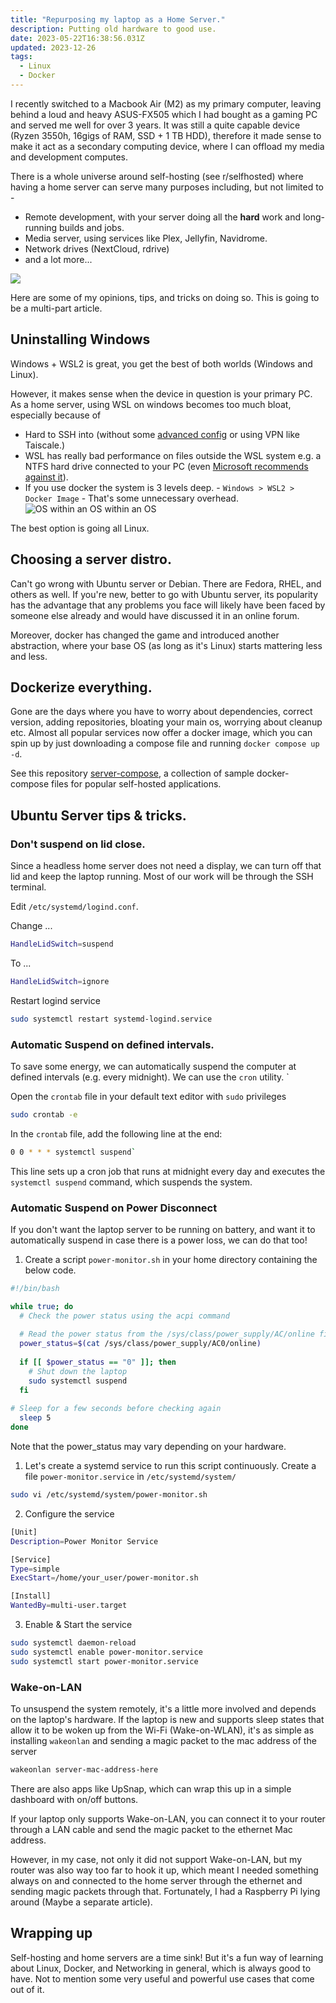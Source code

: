```yaml
---
title: "Repurposing my laptop as a Home Server."
description: Putting old hardware to good use.
date: 2023-05-22T16:38:56.031Z
updated: 2023-12-26
tags:
  - Linux
  - Docker
---
```

I recently switched to a Macbook Air (M2) as my primary computer, leaving behind a loud and heavy ASUS-FX505 which I had bought as a gaming PC and served me well for over 3 years. It was still a quite capable device (Ryzen 3550h, 16gigs of RAM, SSD + 1 TB HDD), therefore it made sense to make it act as a secondary computing device, where I can offload my media and development computes.

There is a whole universe around self-hosting (see r/selfhosted) where having a home server can serve many purposes including, but not limited to -

* Remote development, with your server doing all the **hard** work and long-running builds and jobs.
* Media server, using services like Plex, Jellyfin, Navidrome.
* Network drives (NextCloud, rdrive)
* and a lot more...

![](/img/rabbit-hole.png)

Here are some of my opinions, tips, and tricks on doing so. This is going to be a multi-part article.

## Uninstalling Windows

Windows + WSL2 is great, you get the best of both worlds (Windows and Linux). 

However, it makes sense when the device in question is your primary PC. As a home server, using WSL on windows becomes too much bloat, especially because of

- Hard to SSH into (without some [advanced config](https://www.carteakey.dev/remoting-into-wsl2-externally-the-easy-way/) or using VPN like Taiscale.)
- WSL has really bad performance on files outside the WSL system e.g. a NTFS hard drive connected to your PC (even [Microsoft recommends against it](https://learn.microsoft.com/en-us/windows/wsl/filesystems)).
- If you use docker the system is 3 levels deep. - `Windows > WSL2 > Docker Image` - That's some unnecessary overhead.
![](/img/inception-deeper.gif "OS within an OS within an OS")

The best option is going all Linux.

## Choosing a server distro.

Can't go wrong with Ubuntu server or Debian. There are Fedora, RHEL, and others as well. If you're new, better to go with Ubuntu server, its popularity has the advantage that any problems you face will likely have been faced by someone else already and would have discussed it in an online forum. 

Moreover, docker has changed the game and introduced another abstraction, where your base OS (as long as it's Linux) starts mattering less and less.

## Dockerize everything.

Gone are the days where you have to worry about dependencies, correct version, adding repositories, bloating your main os, worrying about cleanup etc. Almost all popular services now offer a docker image, which you can spin up by just downloading a compose file and running `docker compose up -d`. 

See this repository [server-compose](https://github.com/carteakey/server-compose), a collection of sample docker-compose files for popular self-hosted applications. 

## Ubuntu Server tips & tricks.

### Don't suspend on lid close.

Since a headless home server does not need a display, we can turn off that lid and keep the laptop running. Most of our work will be through the SSH terminal.

Edit `/etc/systemd/logind.conf`.

Change ...

```bash
HandleLidSwitch=suspend
```

To ...

```bash
HandleLidSwitch=ignore
```

Restart logind service
```bash
sudo systemctl restart systemd-logind.service 
```

### Automatic Suspend on defined intervals.

To save some energy, we can automatically suspend the computer at defined intervals (e.g. every midnight). We can use the `cron` utility. `

Open the `crontab` file in your default text editor with `sudo` privileges

```bash
sudo crontab -e
```

In the `crontab` file, add the following line at the end: 

```bash
0 0 * * * systemctl suspend`
```

This line sets up a cron job that runs at midnight every day and executes the `systemctl suspend` command, which suspends the system.

### Automatic Suspend on Power Disconnect

If you don't want the laptop server to be running on battery, and want it to automatically suspend in case there is a power loss, we can do that too!

1. Create a script `power-monitor.sh` in your home directory containing the below code.

```bash
#!/bin/bash

while true; do
  # Check the power status using the acpi command
  
  # Read the power status from the /sys/class/power_supply/AC/online file
  power_status=$(cat /sys/class/power_supply/AC0/online)
  
  if [[ $power_status == "0" ]]; then
    # Shut down the laptop
    sudo systemctl suspend
  fi
  
# Sleep for a few seconds before checking again
  sleep 5
done
```

Note that the power_status may vary depending on your hardware.

1. Let's create a systemd service to run this script continuously. Create a file `power-monitor.service` in `/etc/systemd/system/` 

```bash
sudo vi /etc/systemd/system/power-monitor.sh
```

2. Configure the service 

```bash
[Unit]
Description=Power Monitor Service

[Service]
Type=simple
ExecStart=/home/your_user/power-monitor.sh

[Install]
WantedBy=multi-user.target
```

3. Enable & Start the service

```bash
sudo systemctl daemon-reload
sudo systemctl enable power-monitor.service
sudo systemctl start power-monitor.service
```

### Wake-on-LAN

To unsuspend the system remotely, it's a little more involved and depends on the laptop's hardware. If the laptop is new and supports sleep states that allow it to be woken up from the Wi-Fi (Wake-on-WLAN), it's as simple as installing `wakeonlan` and sending a magic packet to the mac address of the server

```bash
wakeonlan server-mac-address-here
```

There are also apps like UpSnap, which can wrap this up in a simple dashboard with on/off buttons.

If your laptop only supports Wake-on-LAN, you can connect it to your router through a LAN cable and send the magic packet to the ethernet Mac address.

However, in my case, not only it did not support Wake-on-LAN, but my router was also way too far to hook it up, which meant I needed something always on and connected to the home server through the ethernet and sending magic packets through that. Fortunately, I had a Raspberry Pi lying around (Maybe a separate article).

## Wrapping up

Self-hosting and home servers are a time sink! But it's a fun way of learning about Linux, Docker, and Networking in general, which is always good to have. Not to mention some very useful and powerful use cases that come out of it.